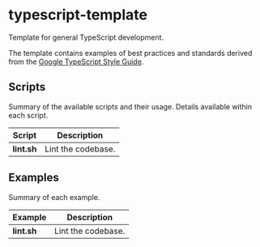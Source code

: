 # typescript-template

Template for general TypeScript development.

The template contains examples of best practices and standards derived from the [Google TypeScript Style Guide](https://google.github.io/styleguide/tsguide.html).

## Scripts

Summary of the available scripts and their usage. Details available within each script.

| Script      | Description |
| ----------- | ----------- |
| **lint.sh** | Lint the codebase. |

## Examples

Summary of each example.

| Example      | Description |
| ----------- | ----------- |
| **lint.sh** | Lint the codebase. |